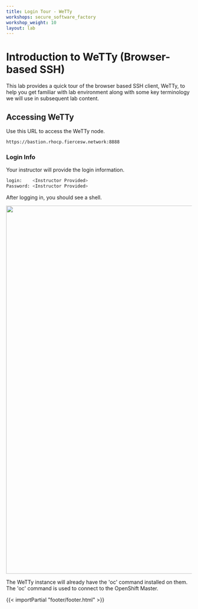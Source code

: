 ```yaml
---
title: Login Tour - WeTTy
workshops: secure_software_factory
workshop_weight: 10
layout: lab
---
```


# Introduction to WeTTy (Browser-based SSH)
This lab provides a quick tour of the browser based SSH client, WeTTy, to help you get familiar with lab environment along with some key terminology we will use in subsequent lab content.

## Accessing WeTTy
Use this URL to access the WeTTy node.

```bash
https://bastion.rhocp.fiercesw.network:8888
```

### Login Info
Your instructor will provide the login information.

```bash
login:    <Instructor Provided>
Password: <Instructor Provided>
```

After logging in, you should see a shell.

<img src="../images/wetty.png" width="1000" />

The WeTTy instance will already have the 'oc' command installed on them. The 'oc' command is used to connect to the OpenShift Master.


{{< importPartial "footer/footer.html" >}}
